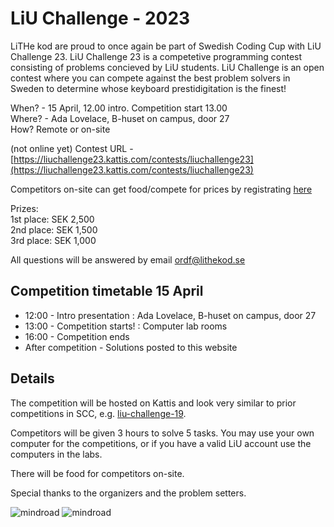 # LiU Challenge - 2023

LiTHe kod are proud to once again be part of Swedish Coding Cup with LiU Challenge 23. LiU Challenge 23 is a competetive programming contest consisting of problems concieved by LiU students. LiU Challenge is an open contest where you can compete against the best problem solvers in Sweden to determine whose keyboard prestidigitation is the finest!

When? - 15 April, 12.00 intro. Competition start 13.00<br />
Where? - Ada Lovelace, B-huset on campus, door 27<br />
How? Remote or on-site<br />

(not online yet)
Contest URL - [https://liuchallenge23.kattis.com/contests/liuchallenge23](https://liuchallenge23.kattis.com/contests/liuchallenge23)

Competitors on-site can get food/compete for prices by registrating [here](https://docs.google.com/forms/d/e/1FAIpQLSdaItQiHxTImo-TGNbjssCeLzSe1qVLzK-EpczlVrYO0MKwQw/viewform?usp=sf_link)


Prizes: <br />
    1st place: SEK 2,500 <br />
    2nd place: SEK 1,500 <br />
    3rd place: SEK 1,000 <br />



All questions will be answered by email
[ordf@lithekod.se](mailto:ordf@lithekod.se)

## Competition timetable 15 April

* 12:00 - Intro presentation : Ada Lovelace, B-huset on campus, door 27
* 13:00 - Competition starts! : Computer lab rooms
* 16:00 - Competition ends
* After competition - Solutions posted to this website

## Details

The competition will be hosted on Kattis and look very similar to prior competitions in SCC, e.g. [liu-challenge-19](https://liuchallenge19.kattis.com/contests/liuchallenge19).

Competitors will be given 3 hours to solve 5 tasks. You may use your own computer for the competitions, or if you have a valid LiU account use the computers in the labs. 

There will be food for competitors on-site.

Special thanks to the organizers and the problem setters.

<div id="sponsor-container">
    <img class="sponsor only-light-theme" src="/static/img/mindroad_logo.png" alt="mindroad">
    <img class="sponsor only-dark-theme" src="/static/img/mindroad_logo.png" alt="mindroad">
</div>
